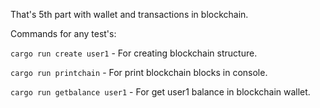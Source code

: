 That's 5th part with wallet and transactions in blockchain.

Commands for any test's:

`cargo run create user1` - For creating blockchain structure.

`cargo run printchain` - For print blockchain blocks in console.

`cargo run getbalance user1` - For get user1 balance in blockchain wallet.

